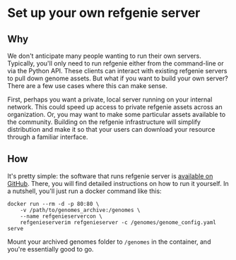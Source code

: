 # Set up your own refgenie server

## Why

We don't anticipate many people wanting to run their own servers. Typically, you'll only need to run refgenie either from the command-line or via the Python API. These clients can interact with existing refgenie servers to pull down genome assets. But what if you want to build your own server? There are a few use cases where this can make sense. 

First, perhaps you want a private, local server running on your internal network. This could speed up access to private refgenie assets across an organization. Or, you may want to make some particular assets available to the community. Building on the refgenie infrastructure will simplify distribution and make it so that your users can download your resource through a familiar interface.

## How

It's pretty simple: the software that runs refgenie server is [available on GitHub](http://github.com/databio/refgenieserver). There, you will find detailed instructions on how to run it yourself. In a nutshell, you'll just run a docker command like this:

```
docker run --rm -d -p 80:80 \
	-v /path/to/genomes_archive:/genomes \
	--name refgenieservercon \
	refgenieserverim refgenieserver -c /genomes/genome_config.yaml serve 
```

Mount your archived genomes folder to `/genomes` in the container, and you're essentially good to go.
